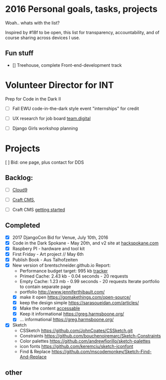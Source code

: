 
# 2016 Personal goals, tasks, projects

Woah.. whats with the list?

Inspired by #18f to be open, this list for transparency, accountability, and of course sharing across devices I use.

## __Fun stuff__
- [] Treehouse, complete Front-end-development track


# __Volunteer Director for INT__

Prep for Code in the Dark II

- [ ] Fall EWU code-in-the-dark style event "internships" for credit

- [ ] UX research for job board [team.digital](http://team.digital/)
- [ ] Django Girls workshop planning


# __Projects__

[ ] Bid: one page, plus contact for DDS




## __Backlog:__

- [ ] [Cloud9](https://c9.io/)
- [ ] [Craft CMS](https://craftcms.com/),
- [ ] Craft CMS [getting started](https://straightupcraft.com/articles/getting-started-with-craft-cms)


## Completed

- [x] 2017 DjangoCon Bid for Venue, July 10th, 2016
- [x] Code in the Dark Spokane - May 20th, and v2 site at [hackspokane.com](http://hackspokane.com)
- [x] Raspbery PI - hardware and tool kit
- [x] First Friday - Art project // May 6th
- [x] Publish Book - Aus Talhofzeiten
- [x] New version of brentschneider.github.io
Report:
    - Performance budget target: 995 kb [tracker](http://codepen.io/brentschneider/pen/pgVZGJ)
    - Primed Cache: 2.43 kb - 0.04 seconds - 20 requests
    - Empty  Cache: 1.23 mb - 0.99 seconds - 20 requests
Iterate portfolio to contain separate page
    - portfolio http://www.jenniferthibault.com/
    - [x] make it open https://gomakethings.com/open-source/
    - [x] keep the design simple https://sarasoueidan.com/articles/
    - [x] Make the content [accessable](http://a11yproject.com/)
    - [x] Keep it informational https://greg.harmsboone.org/
    - [x] ... informational https://greg.harmsboone.org/
- [x] Sketch
  - CSSketch https://github.com/JohnCoates/CSSketch.git
  - Constraints https://github.com/bouchenoiremarc/Sketch-Constraints
  - Color palettes https://github.com/andrewfiorillo/sketch-palettes
  - icon fonts https://github.com/keremciu/sketch-iconfont
  - Find & Replace https://github.com/mscodemonkey/Sketch-Find-And-Replace


## other
